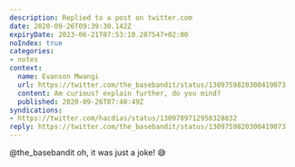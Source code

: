 ```yaml
---
description: Replied to a post on twitter.com
date: 2020-09-26T09:39:30.142Z
expiryDate: 2023-06-21T07:53:10.207547+02:00
noIndex: true
categories:
- notes
context:
  name: Evanson Mwangi
  url: https://twitter.com/the_basebandit/status/1309759820300419073
  content: Am curious? explain further, do you mind?
  published: 2020-09-26T07:40:49Z
syndications:
- https://twitter.com/hacdias/status/1309789712958328832
reply: https://twitter.com/the_basebandit/status/1309759820300419073
---
```


@the_basebandit oh, it was just a joke! 😅
